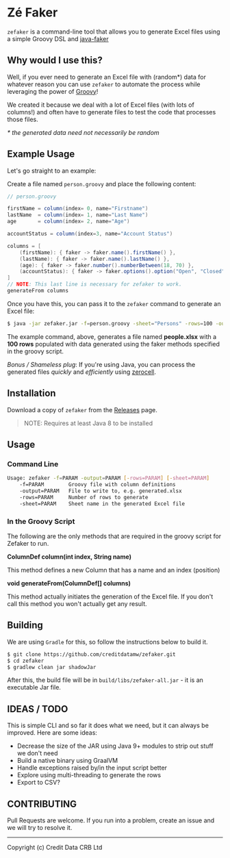 Zé Faker
========

`zefaker` is a command-line tool that allows you to generate Excel files 
using a simple Groovy DSL and [java-faker](https://github.com/DiUS/java-faker)

## Why would I use this?

Well, if you ever need to generate an Excel file with (random*) data for whatever
reason you can use `zefaker` to automate the process while leveraging the power of
[Groovy](https://www.groovy-lang.org)!

We created it because we deal with a lot of Excel files (with lots of columns!) 
and often have to generate files to test the code that processes those files.

_* the generated data need not necessarily be random_

## Example Usage

Let's go straight to an example:

Create a file named `person.groovy` and place the following content:

```groovy
// person.groovy

firstName = column(index= 0, name="Firstname")
lastName  = column(index= 1, name="Last Name")
age       = column(index= 2, name="Age")

accountStatus = column(index=3, name="Account Status")

columns = [
    (firstName): { faker -> faker.name().firstName() },
    (lastName): { faker -> faker.name().lastName() },
    (age): { faker -> faker.number().numberBetween(18, 70) },
    (accountStatus): { faker -> faker.options().option("Open", "Closed") }
]
// NOTE: This last line is necessary for zefaker to work.
generateFrom columns
```

Once you have this, you can pass it to the `zefaker` command to generate an Excel file:

```sh
$ java -jar zefaker.jar -f=person.groovy -sheet="Persons" -rows=100 -output=people.xlsx
```

The example command, above, generates a file named **people.xlsx** with a **100 rows** populated
with data generated using the faker methods specified in the groovy script.

_Bonus / Shameless plug_: If you're using Java, you can process the generated files _quickly_ and 
_efficiently_ using [zerocell](https://github.com/creditdatamw/zerocell).

## Installation

Download a copy of `zefaker` from the [Releases](https://github.com/creditdatamw/zefaker/releases) page.

> NOTE: Requires at least Java 8 to be installed

## Usage

### Command Line

```sh
Usage: zefaker -f=PARAM -output=PARAM [-rows=PARAM] [-sheet=PARAM]
    -f=PARAM        Groovy file with column definitions
    -output=PARAM   File to write to, e.g. generated.xlsx
    -rows=PARAM     Number of rows to generate
    -sheet=PARAM    Sheet name in the generated Excel file
```

### In the Groovy Script

The following are the only methods that are required in the groovy script for 
Zefaker to run. 

**ColumnDef column(int index, String name)**

This method defines a new Column that has a name and an index (position)

**void generateFrom(ColumnDef[] columns)**

This method actually initiates the generation of the Excel file. If you don't
call this method you won't actually get any result. 

## Building

We are using `Gradle` for this, so follow the instructions below to build it.

```sh
$ git clone https://github.com/creditdatamw/zefaker.git
$ cd zefaker
$ gradlew clean jar shadowJar
```

After this, the build file will be in `build/libs/zefaker-all.jar` - it is an executable Jar file.

## IDEAS / TODO

This is simple CLI and so far it does what we need, but it can always be improved.
Here are some ideas:

- Decrease the size of the JAR using Java 9+ modules to strip out stuff we don't need
- Build a native binary using GraalVM
- Handle exceptions raised by/in the input script better
- Explore using multi-threading to generate the rows
- Export to CSV?

## CONTRIBUTING

Pull Requests are welcome. If you run into a problem, create an issue and we will try to resolve it.

---

Copyright (c) Credit Data CRB Ltd